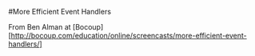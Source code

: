 #More Efficient Event Handlers

From Ben Alman at [Bocoup][http://bocoup.com/education/online/screencasts/more-efficient-event-handlers/]